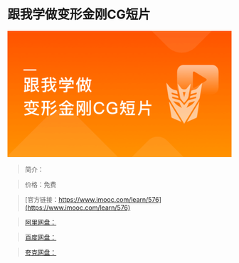 # 跟我学做变形金刚CG短片

![img](../../assets/5fe442ed0001b4fb05400304.jpg)

> 简介：

> 价格：免费

> [官方链接：https://www.imooc.com/learn/576](https://www.imooc.com/learn/576)

> [阿里网盘：]()

> [百度网盘：]()

> [夸克网盘：]()
